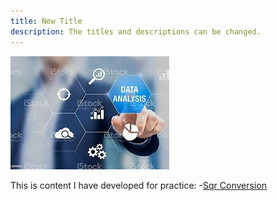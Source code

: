 ```yaml
---
title: New Title
description: The titles and descriptions can be changed.
---
```


![A Picture](/pics/OIP.jpg)

This is content I have developed for practice:
-[Sqr Conversion](/MiscFiles/index.md)

